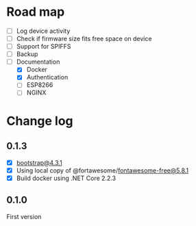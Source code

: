 # Road map

- [ ] Log device activity
- [ ] Check if firmware size fits free space on device
- [ ] Support for SPIFFS
- [ ] Backup
- [ ] Documentation
  - [x] Docker
  - [x] Authentication
  - [ ] ESP8266
  - [ ] NGINX

# Change log

## 0.1.3
- [x] bootstrap@4.3.1
- [x] Using local copy of @fortawesome/fontawesome-free@5.8.1
- [x] Build docker using .NET Core 2.2.3

## 0.1.0
First version